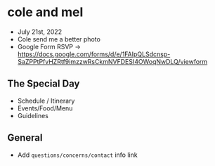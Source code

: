# cole and mel

- July 21st, 2022
- Cole send me a better photo
- Google Form RSVP -> https://docs.google.com/forms/d/e/1FAIpQLSdcnsp-SaZPPtPfvHZRtf9imzzwRsCkmNVFDESI4OWoqNwDLQ/viewform

## The Special Day

- Schedule / Itinerary
- Events/Food/Menu
- Guidelines

## General

- Add `questions/concerns/contact` info link
